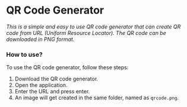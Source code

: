 # QR Code Generator

_This is a simple and easy to use QR code generator that can create QR code from URL (Uniform Resource Locator). The QR code can be downloaded in PNG format._

### How to use?
To use the QR code generator, follow these steps:
1. Download the QR code generator.
2. Open the application.
3. Enter the URL and press enter.
4. An image will get created in the same folder, named as `qrcode.png`.
